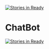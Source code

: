 [![Stories in Ready](https://badge.waffle.io/mixonij/ChatBot.png?label=ready&title=Ready)](https://waffle.io/mixonij/ChatBot?utm_source=badge)
# ChatBot
[![Stories in Ready](https://badge.waffle.io/mixonij/ChatBot.png?label=ready&title=Ready)](http://waffle.io/mixonij/ChatBot)
